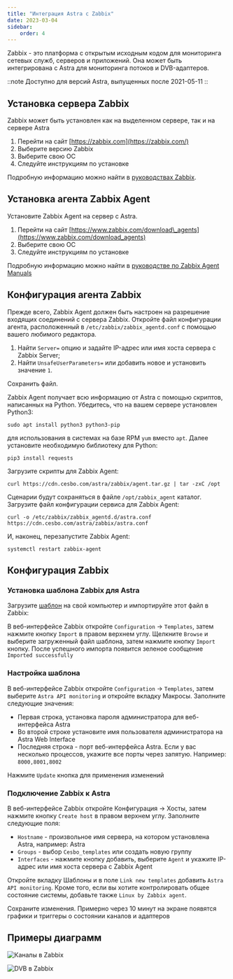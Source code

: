 ```yaml
---
title: "Интеграция Astra c Zabbix"
date: 2023-03-04
sidebar:
    order: 4
---
```


 Zabbix - это платформа с открытым исходным кодом для мониторинга сетевых служб, серверов и приложений. Она может быть интегрирована с Astra для мониторинга потоков и DVB-адаптеров.

::note Доступно для версий Astra, выпущенных после 2021-05-11 ::

## Установка сервера Zabbix[](https://help.cesbo.com/astra/monitoring/export/zabbix#zabbix-server-installation)

Zabbix может быть установлен как на выделенном сервере, так и на сервере Astra

1. Перейти на сайт [https://zabbix.com](https://zabbix.com/)
2. Выберите версию Zabbix
3. Выберите свою ОС
4. Следуйте инструкциям по установке

Подробную информацию можно найти в [руководствах Zabbix](https://www.zabbix.com/manuals).

## Установка агента Zabbix Agent[](https://help.cesbo.com/astra/monitoring/export/zabbix#zabbix-agent-installation)

Установите Zabbix Agent на сервер с Astra.

1. Перейти на сайт [https://www.zabbix.com/download\_agents](https://www.zabbix.com/download_agents)
2. Выберите свою ОС
3. Следуйте инструкциям по установке

Подробную информацию можно найти в [руководстве по Zabbix Agent Manuals](https://www.zabbix.com/documentation/current/manual/concepts/agent)

## Конфигурация агента Zabbix[](https://help.cesbo.com/astra/monitoring/export/zabbix#zabbix-agent-configuration)

Прежде всего, Zabbix Agent должен быть настроен на разрешение входящих соединений с сервера Zabbix. Откройте файл конфигурации агента, расположенный в `/etc/zabbix/zabbix_agentd.conf` с помощью вашего любимого редактора.

1. Найти `Server=` опцию и задайте IP-адрес или имя хоста сервера с Zabbix Server;
2. Найти `UnsafeUserParameters=` или добавить новое и установить значение `1`.

Сохранить файл.

Zabbix Agent получает всю информацию от Astra с помощью скриптов, написанных на Python. Убедитесь, что на вашем сервере установлен Python3:

```
sudo apt install python3 python3-pip
```

для использования в системах на базе RPM `yum` вместо `apt`. Далее установите необходимую библиотеку для Python:

```
pip3 install requests
```

Загрузите скрипты для Zabbix Agent:

```
curl https://cdn.cesbo.com/astra/zabbix/agent.tar.gz | tar -zxC /opt
```

Сценарии будут сохраняться в файле `/opt/zabbix_agent` каталог. Загрузите файл конфигурации сервиса для Zabbix Agent:

```
curl -o /etc/zabbix/zabbix_agentd.d/astra.conf https://cdn.cesbo.com/astra/zabbix/astra.conf
```

И, наконец, перезапустите Zabbix Agent:

```
systemctl restart zabbix-agent
```

## Конфигурация Zabbix[](https://help.cesbo.com/astra/monitoring/export/zabbix#zabbix-configuration)

### Установка шаблона Zabbix для Astra

Загрузите [шаблон](https://cdn.cesbo.com/astra/zabbix/zbx_astra.xml) на свой компьютер и импортируйте этот файл в Zabbix:

В веб-интерфейсе Zabbix откройте `Configuration` -> `Templates`, затем нажмите кнопку `Import` в правом верхнем углу. Щелкните `Browse` и выберите загруженный файл шаблона, затем нажмите кнопку `Import` кнопку. После успешного импорта появится зеленое сообщение `Imported successfully`

### Настройка шаблона

В веб-интерфейсе Zabbix откройте `Configuration` -> `Templates`, затем выберите `Astra API monitoring` и откройте вкладку Макросы. Заполните следующие значения:

- Первая строка, установка пароля администратора для веб-интерфейса Astra
- Во второй строке установите имя пользователя администратора на Astra Web Interface
- Последняя строка - порт веб-интерфейса Astra. Если у вас несколько процессов, укажите все порты через запятую. Например: `8000,8001,8002`

Нажмите `Update` кнопка для применения изменений

### Подключение Zabbix к Astra

В веб-интерфейсе Zabbix откройте Конфигурация -> Хосты, затем нажмите кнопку `Create host` в правом верхнем углу. Заполните следующие поля:

- `Hostname` - произвольное имя сервера, на котором установлена Astra, например: Astra
- `Groups` - выбор `Cesbo_templates` или создать новую группу
- `Interfaces` - нажмите кнопку добавить, выберите `Agent` и укажите IP-адрес или имя хоста сервера с Zabbix Agent

Откройте вкладку Шаблоны и в поле `Link new templates` добавить `Astra API monitoring`. Кроме того, если вы хотите контролировать общее состояние системы, добавьте также `Linux by Zabbix agent`.

Сохраните изменения. Примерно через 10 минут на экране появятся графики и триггеры о состоянии каналов и адаптеров

## Примеры диаграмм[](https://help.cesbo.com/astra/monitoring/export/zabbix#chart-examples)

![Каналы в Zabbix](https://cdn.cesbo.com/help/astra/monitoring/export/zabbix/zabbix-channel.png)

![DVB в Zabbix](https://cdn.cesbo.com/help/astra/monitoring/export/zabbix/zabbix-dvb.png)
